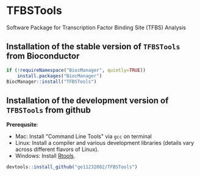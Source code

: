 # TFBSTools
Software Package for Transcription Factor Binding Site (TFBS) Analysis

## Installation of the stable version of `TFBSTools` from Bioconductor

```R
if (!requireNamespace("BiocManager", quietly=TRUE))
    install.packages("BiocManager")
BiocManager::install("TFBSTools")
```

## Installation of the development version of `TFBSTools` from github
**Prerequsite**:

  * Mac: Install "Command Line Tools" via `gcc` on terminal
  * Linux: Install a compiler and various development libraries 
    (details vary across different flavors of Linux).
  * Windows: Install [Rtools](https://cran.r-project.org/bin/windows/Rtools/).

```R
devtools::install_github("ge11232002/TFBSTools")
```

